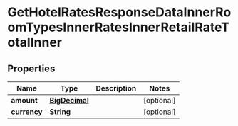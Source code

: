 

# GetHotelRatesResponseDataInnerRoomTypesInnerRatesInnerRetailRateTotalInner

## Properties

Name | Type | Description | Notes
------------ | ------------- | ------------- | -------------
**amount** | [**BigDecimal**](BigDecimal.md) |  |  [optional]
**currency** | **String** |  |  [optional]




